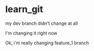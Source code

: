 # learn_git

my dev branch didn't change at all

I'm changing it right now

Ok, i'm really changing feature_1 branch
